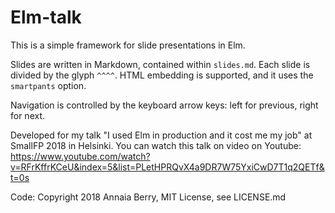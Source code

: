 Elm-talk
=================

This is a simple framework for slide presentations in Elm.

Slides are written in Markdown, contained within `slides.md`. Each slide is divided by the glyph `^^^^`. HTML embedding is supported, and it uses the `smartpants` option.

Navigation is controlled by the keyboard arrow keys: left for previous, right for next.

Developed for my talk "I used Elm in production and it cost me my job" at SmallFP 2018 in Helsinki. You can watch this talk on video on Youtube: https://www.youtube.com/watch?v=RFrKffrKCeU&index=5&list=PLetHPRQvX4a9DR7W75YxiCwD7T1q2QETf&t=0s

Code: Copyright 2018 Annaia Berry, MIT License, see LICENSE.md

